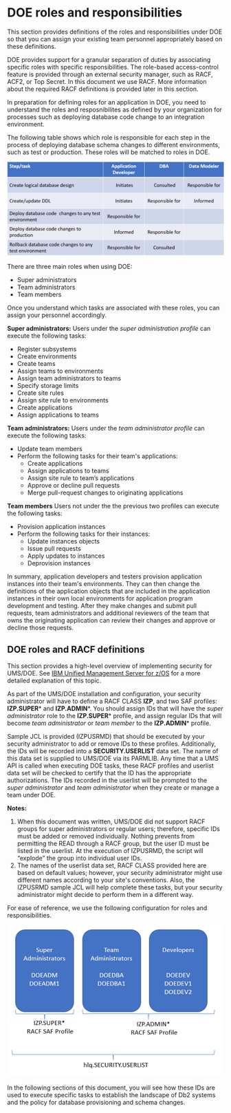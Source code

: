 # DOE roles and responsibilities

This section provides definitions of the roles and responsibilities under DOE so that you can assign your existing team personnel appropriately based on these definitions.

DOE provides support for a granular separation of duties by associating specific roles with specific responsibilities. The role-based access-control feature is provided through an external security manager, such as RACF, ACF2, or Top Secret. In this document we use RACF. More information about the required RACF definitions is provided later in this section. 

In preparation for defining roles for an application in DOE, you need to understand the roles and resposnibilites as defined by your organization for processes such as deploying database code change to an integration environment.

The following table shows which role is responsible for each step in the process of deploying database schema changes to different environments, such as test or production. These roles will be matched to roles in DOE.

<p align="center">
  <img src="images/RolesExample.png">
</p>

There are three main roles when using DOE: 
-	Super administrators
-	Team administrators
-	Team members

Once you understand which tasks are associated with these roles, you can assign your personnel accordingly. 

**Super administrators:** 
Users under the *super administration profile* can execute the following tasks:
- Register subsystems
- Create environments
- Create teams
- Assign teams to environments
- Assign team administrators to teams
- Specify storage limits
- Create site rules
- Assign site rule to environments
- Create applications
- Assign applications to teams

**Team administrators:** 
Users under the *team administrator profile* can execute the following tasks:
- Update team members
- Perform the following tasks for their team's applications:
   - Create applications
   - Assign applications to teams
   - Assign site rule to team’s applications
   - Approve or decline pull requests
   - Merge pull-request changes to originating applications

**Team members** 
Users not under the the previous two profiles can execute the following tasks:
- Provision application instances
- Perform the following tasks for their instances:
  - Update instances objects
  - Issue pull requests 
  - Apply updates to instances 
  - Deprovision instances


In summary, application developers and testers provision application instances into their team's environments. They can then change the definitions of the application objects that are included in the application instances in their own local environments for application program development and testing. After they make changes and submit pull requests, team administrators and additional reviewers of the team that owns the originating application can review their changes and approve or decline those requests. 

## DOE roles and RACF definitions

This section provides a high-level overview of implementing security for UMS/DOE. See [IBM Unified Management Server for z/OS](https://www.ibm.com/docs/en/umsfz/1.1.0) for a more detailed explanation of this topic.

As part of the UMS/DOE installation and configuration, your security administrator will have to define a RACF CLASS **IZP**, and two SAF profiles: **IZP.SUPER*** and **IZP.ADMIN***. You should assign IDs that will have the *super administrator* role to the **IZP.SUPER*** profile, and assign regular IDs that will become *team administrator* or *team member* to the **IZP.ADMIN*** profile.

Sample JCL is provided (IZPUSRMD) that should be executed by your security administrator to add or remove IDs to these profiles. Additionally, the IDs will be recorded into a **SECURITY.USERLIST** data set. The name of this data set is supplied to UMS/DOE via its PARMLIB. Any time that a UMS API is called when executing DOE tasks, these RACF profiles and userlist data set will be checked to certify that the ID has the appropriate authorizations. The IDs recorded in the userlist will be prompted to the *super administrator* and *team administrator* when they create or manage a team under DOE.

**Notes:** 
1. When this document was written, UMS/DOE did not support RACF groups for super administrators or regular users; therefore, specific IDs must be added or removed individually. Nothing prevents from permitting the READ through a RACF group, but the user ID must be listed in the userlist. At the execution of IZPUSRMD, the script will “explode” the group into individual user IDs. 
2. The names of the userlist data set, RACF CLASS provided here are based on default values; however, your security administrator might use different names according to your site's conventions. Also, the IZPUSRMD sample JCL will help complete these tasks, but your security administrator might decide to perform them in a different way.  

For ease of reference, we use the following configuration for roles and responsibilities. 

<p align="center">
  <img src="images/doeroles.png">
</p>

In the following sections of this document, you will see how these IDs are used to execute specific tasks to establish the landscape of Db2 systems and the policy for database provisioning and schema changes.
